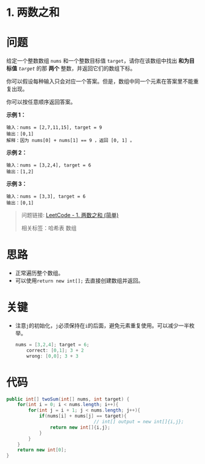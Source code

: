 # 1. 两数之和

# 问题

给定一个整数数组 `nums` 和一个整数目标值 `target`，请你在该数组中找出 **和为目标值** *`target`* 的那 **两个** 整数，并返回它们的数组下标。

你可以假设每种输入只会对应一个答案。但是，数组中同一个元素在答案里不能重复出现。

你可以按任意顺序返回答案。

**示例 1：**

```
输入：nums = [2,7,11,15], target = 9
输出：[0,1]
解释：因为 nums[0] + nums[1] == 9 ，返回 [0, 1] 。
```

**示例 2：**

```
输入：nums = [3,2,4], target = 6
输出：[1,2]
```

**示例 3：**

```
输入：nums = [3,3], target = 6
输出：[0,1]
```

> 问题链接: [LeetCode - 1. 两数之和 (简单)](https://leetcode.cn/problems/two-sum/)
>
> 相关标签：哈希表 数组

# 思路

- 正常遍历整个数组。
- 可以使用`return new int[];` 去直接创建数组并返回。

# 关键

- 注意`j`的初始化，`j`必须保持在`i`的后面，避免元素重复使用。可以减少一半枚举。
  
    ```java
    nums = [3,2,4]; target = 6;
    	correct: [0,1]; 3 + 2
    	wrong: [0,0]; 3 + 3
    ```
    

# 代码

```java
public int[] twoSum(int[] nums, int target) {
    for(int i = 0; i < nums.length; i++){
        for(int j = i + 1; j < nums.length; j++){
            if(nums[i] + nums[j] == target){
								// int[] output = new int[]{i,j};
                return new int[]{i,j};
            }
        }
    }
    return new int[0];
}
```